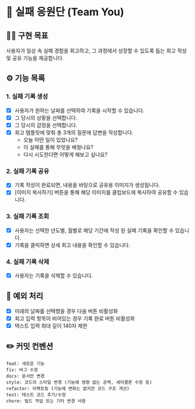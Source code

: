 # 📣 실패 응원단 (Team You)

## 🏃‍♀️ 구현 목표

사용자가 일상 속 실패 경험을 회고하고, 그 과정에서 성장할 수 있도록 돕는 회고 작성 및 공유 기능을 제공합니다.

## ⚙️ 기능 목록

### 1. 실패 기록 생성

- [x]  사용자가 원하는 날짜를 선택하여 기록을 시작할 수 있습니다.
- [x]  그 당시의 상황을 선택합니다.
- [x]  그 당시의 감정을 선택합니다.
- [x]  회고 템플릿에 맞춰 총 3개의 질문에 답변을 작성합니다.
    - 오늘 어떤 일이 있었나요?
    - 이 실패를 통해 무엇을 배웠나요?
    - 다시 시도한다면 어떻게 해보고 싶나요?

### 2. 실패 기록 공유

- [x]  기록 작성이 완료되면, 내용을 바탕으로 공유용 이미지가 생성됩니다.
- [x]  [이미지 복사하기] 버튼을 통해 해당 이미지를 클립보드에 복사하여 공유할 수 있습니다.

### 3. 실패 기록 조회

- [x]  사용자는 선택한 년도별, 월별로 해당 기간에 작성 된 실패 기록을 확인할 수 있습니다.
- [x]  기록을 클릭하면 상세 회고 내용을 확인할 수 있습니다.

### 4. 실패 기록 삭제

- [x] 사용자는 기록을 삭제할 수 있습니다.

## 📌 예외 처리

- [x] 미래의 날짜를 선택했을 경우 다음 버튼 비활성화
- [x] 회고 입력 항목이 비어있는 경우 기록 완료 버튼 비활성화
- [x] 텍스트 입력 최대 길이 140자 제한

## ✏️ 커밋 컨벤션

```
feat: 새로운 기능
fix: 버그 수정
docs: 문서만 변경
style: 코드의 스타일 변경 (기능에 영향 없는 공백, 세미콜론 수정 등)
refactor: 리팩토링 (기능에 변화는 없지만 코드 구조 개선)
test: 테스트 코드 추가/수정
chore: 빌드 작업 또는 기타 변경 사항
```
